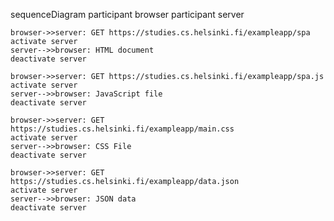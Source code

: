 sequenceDiagram
    participant browser
    participant server
    
    browser->>server: GET https://studies.cs.helsinki.fi/exampleapp/spa
    activate server
    server-->>browser: HTML document
    deactivate server
    
    browser->>server: GET https://studies.cs.helsinki.fi/exampleapp/spa.js
    activate server
    server-->>browser: JavaScript file
    deactivate server
    
    browser->>server: GET https://studies.cs.helsinki.fi/exampleapp/main.css
    activate server
    server-->>browser: CSS File
    deactivate server
    
    browser->>server: GET https://studies.cs.helsinki.fi/exampleapp/data.json
    activate server
    server-->>browser: JSON data
    deactivate server
